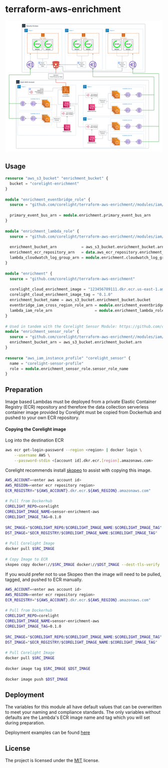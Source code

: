 # terraform-aws-enrichment

<img src="docs/overview.svg" alt="overview">

## Usage

```terraform
resource "aws_s3_bucket" "enrichment_bucket" {
  bucket = "corelight-enrichment"
}

module "enrichment_eventbridge_role" {
  source = "github.com/corelight/terraform-aws-enrichment//modules/iam/eventbridge"

  primary_event_bus_arn = module.enrichment.primary_event_bus_arn
}

module "enrichment_lambda_role" {
  source = "github.com/corelight/terraform-aws-enrichment//modules/iam/lambda"

  enrichment_bucket_arn           = aws_s3_bucket.enrichment_bucket.arn
  enrichment_ecr_repository_arn   = data.aws_ecr_repository.enrichment_repo.arn
  lambda_cloudwatch_log_group_arn = module.enrichment.cloudwatch_log_group_arn
}

module "enrichment" {
  source = "github.com/corelight/terraform-aws-enrichment"

  corelight_cloud_enrichment_image = "123456789111.dkr.ecr.us-east-1.amazonaws.com/corelight-sensor-enrichment-aws"
  corelight_cloud_enrichment_image_tag = "0.1.0"
  enrichment_bucket_name = aws_s3_bucket.enrichment_bucket.bucket
  eventbridge_iam_cross_region_role_arn = module.enrichment_eventbridge_role.cross_region_role_arn
  lambda_iam_role_arn                   = module.enrichment_lambda_role.lambda_iam_role_arn
}

# Used in tandem with the Corelight Sensor Module: https://github.com/corelight/terraform-aws-sensor
module "enrichment_sensor_role" {
  source = "github.com/corelight/terraform-aws-enrichment//modules/iam/sensor"
  enrichment_bucket_arn = aws_s3_bucket.enrichment_bucket.arn
}

resource "aws_iam_instance_profile" "corelight_sensor" {
  name = "corelight-sensor-profile"
  role = module.enrichment_sensor_role.sensor_role_name
}

```

## Preparation

Image based Lambdas must be deployed from a private Elastic Container Registry (ECR)
repository and therefore the data collection serverless container image provided by
Corelight must be copied from Dockerhub and pushed to your own ECR repository.

#### Copying the Corelight image

Log into the destination ECR

```bash
aws ecr get-login-password --region <region> | docker login \
    --username AWS \
    --password-stdin <[account id].dkr.ecr.[region].amazonaws.com>
```

Corelight recommends install [skopeo](https://github.com/containers/skopeo/blob/main/install.md) to assist with copying this image.
```bash
AWS_ACCOUNT=<enter aws account id>
AWS_REGION=<enter ecr repository region>
ECR_REGISTRY="${AWS_ACCOUNT}.dkr.ecr.${AWS_REGION}.amazonaws.com"

# Pull from Dockerhub
CORELIGHT_REPO=corelight
CORELIGHT_IMAGE_NAME=sensor-enrichment-aws
CORELIGHT_IMAGE_TAG=0.1.0

SRC_IMAGE="$CORELIGHT_REPO/$CORELIGHT_IMAGE_NAME:$CORELIGHT_IMAGE_TAG"
DST_IMAGE="$ECR_REGISTRY/$CORELIGHT_IMAGE_NAME:$CORELIGHT_IMAGE_TAG"

# Pull Corelight Image
docker pull $SRC_IMAGE

# Copy Image to ECR
skopeo copy docker://$SRC_IMAGE docker://$DST_IMAGE --dest-tls-verify
```
If you would prefer not to use Skopeo then the image will need to be pulled, tagged, and pushed
to ECR manually.

```bash
AWS_ACCOUNT=<enter aws account id>
AWS_REGION=<enter ecr repository region>
ECR_REGISTRY="${AWS_ACCOUNT}.dkr.ecr.${AWS_REGION}.amazonaws.com"

# Pull from Dockerhub
CORELIGHT_REPO=corelight
CORELIGHT_IMAGE_NAME=sensor-enrichment-aws
CORELIGHT_IMAGE_TAG=0.1.0

SRC_IMAGE="$CORELIGHT_REPO/$CORELIGHT_IMAGE_NAME:$CORELIGHT_IMAGE_TAG"
DST_IMAGE="$ECR_REGISTRY/$CORELIGHT_IMAGE_NAME:$CORELIGHT_IMAGE_TAG"

# Pull Corelight Image
docker pull $SRC_IMAGE

docker image tag $SRC_IMAGE $DST_IMAGE

docker image push $DST_IMAGE
```

## Deployment

The variables for this module all have default values that can be overwritten
to meet your naming and compliance standards. The only variables without defaults are
the Lambda's ECR image name and tag which you will set during preparation.

Deployment examples can be found [here](examples)

## License

The project is licensed under the [MIT][] license.

[MIT]: LICENSE
